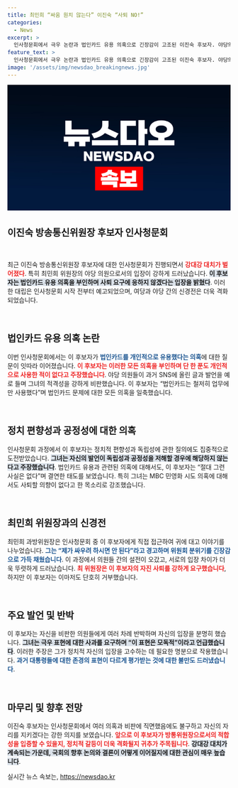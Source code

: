```yaml
---
title: 최민희 “싸움 원치 않는다” 이진숙 “사퇴 NO!”
categories:
  - News
excerpt: >
  인사청문회에서 극우 논란과 법인카드 유용 의혹으로 긴장감이 고조된 이진숙 후보자. 야당의 사퇴 촉구에도 불구하고 거듭된 강대강 대치 속에서 당당히 사퇴 의사를 거부하며 반격에 나섰다! 클릭해 더 자세한 상황을 만나보세요!
feature_text: >
  인사청문회에서 극우 논란과 법인카드 유용 의혹으로 긴장감이 고조된 이진숙 후보자. 야당의 사퇴 촉구에도 불구하고 거듭된 강대강 대치 속에서 당당히 사퇴 의사를 거부하며 반격에 나섰다! 클릭해 더 자세한 상황을 만나보세요!
image: '/assets/img/newsdao_breakingnews.jpg'
---
```


<p><img src="/assets/img/newsdao_breakingnews.jpg" alt="cryptoinkorea 속보" /></p>

<h2 data-ke-size="size26">이진숙 방송통신위원장 후보자 인사청문회</h2>

<p data-ke-size="size16">&nbsp;</p>

<p>최근 이진숙 방송통신위원장 후보자에 대한 인사청문회가 진행되면서 <b><span style="color: #ee2323;">강대강 대치가 벌어졌다</span></b>. 특히 최민희 위원장의 야당 의원으로서의 입장이 강하게 드러났습니다. <b><span style="background-color: #21538527;">이 후보자는 법인카드 유용 의혹을 부인하며 사퇴 요구에 응하지 않겠다는 입장을 밝혔다</span></b>. 이러한 대립은 인사청문회 시작 전부터 예고되었으며, 여당과 야당 간의 신경전은 더욱 격화되었습니다.</p>

<p data-ke-size="size16">&nbsp;</p>

<h2 data-ke-size="size26">법인카드 유용 의혹 논란</h2>

<p>이번 인사청문회에서는 이 후보자가 <b><span style="color: #1a5490;">법인카드를 개인적으로 유용했다는 의혹</span></b>에 대한 질문이 잇따라 이어졌습니다. <b><span style="color: #ee2323;">이 후보자는 이러한 모든 의혹을 부인하며 단 한 푼도 개인적으로 사용한 적이 없다고 주장했습니다</span></b>. 야당 의원들이 과거 SNS에 올린 글과 발언을 예로 들며 그녀의 적격성을 강하게 비판했습니다. 이 후보자는 “법인카드는 철저히 업무에만 사용했다”며 법인카드 문제에 대한 모든 의혹을 일축했습니다.</p>

<p data-ke-size="size16">&nbsp;</p>

<h2 data-ke-size="size26">정치 편향성과 공정성에 대한 의혹</h2>

<p>인사청문회 과정에서 이 후보자는 정치적 편향성과 독립성에 관한 질의에도 집중적으로 도전받았습니다. <b><span style="background-color: #21538527;">그녀는 자신의 발언이 독립성과 공정성을 저해할 경우에 해당하지 않는다고 주장했습니다</span></b>. 법인카드 유용과 관련된 의혹에 대해서도, 이 후보자는 “절대 그런 사실은 없다”며 결연한 태도를 보였습니다. 특히 그녀는 MBC 민영화 시도 의혹에 대해서도 사퇴할 의향이 없다고 한 목소리로 강조했습니다.</p>

<p data-ke-size="size16">&nbsp;</p>

<h2 data-ke-size="size26">최민희 위원장과의 신경전</h2>

<p>최민희 과방위원장은 인사청문회 중 이 후보자에게 직접 접근하여 귀에 대고 이야기를 나누었습니다. <b><span style="color: #1a5490;">그는 “제가 싸우려 하시면 안 된다”라고 경고하며 위원회 분위기를 긴장감으로 가득 채웠습니다</span></b>. 이 과정에서 의원들 간의 설전이 오갔고, 서로의 입장 차이가 더욱 뚜렷하게 드러났습니다. <b><span style="color: #ee2323;">최 위원장은 이 후보자의 자진 사퇴를 강하게 요구했습니다</span></b>, 하지만 이 후보자는 이마저도 단호히 거부했습니다.</p>

<p data-ke-size="size16">&nbsp;</p>

<h2 data-ke-size="size26">주요 발언 및 반박</h2>

<p>이 후보자는 자신을 비판한 의원들에게 여러 차례 반박하며 자신의 입장을 분명히 했습니다. <b><span style="background-color: #21538527;">그녀는 극우 표현에 대한 사과를 요구하며 “이 표현은 모독적”이라고 언급했습니다</span></b>. 이러한 주장은 그가 정치적 자신의 입장을 고수하는 데 필요한 명분으로 작용했습니다. <b><span style="color: #1a5490;">과거 대통령들에 대한 존경의 표현이 다르게 평가받는 것에 대한 불만도 드러냈습니다</span></b>.</p>

<p data-ke-size="size16">&nbsp;</p>

<h2 data-ke-size="size26">마무리 및 향후 전망</h2>

<p>이진숙 후보자는 인사청문회에서 여러 의혹과 비판에 직면했음에도 불구하고 자신의 자리를 지키겠다는 강한 의지를 보였습니다. <b><span style="color: #ee2323;">앞으로 이 후보자가 방통위원장으로서의 적합성을 입증할 수 있을지, 정치적 갈등이 더욱 격화될지 귀추가 주목됩니다</span></b>. <b><span style="background-color: #21538527;">강대강 대치가 계속되는 가운데, 국회의 향후 논의와 결론이 어떻게 이어질지에 대한 관심이 매우 높습니다</span></b>.</p>
실시간 뉴스 속보는, <a href="https://newsdao.kr" rel="dofollow">https://newsdao.kr</a>


